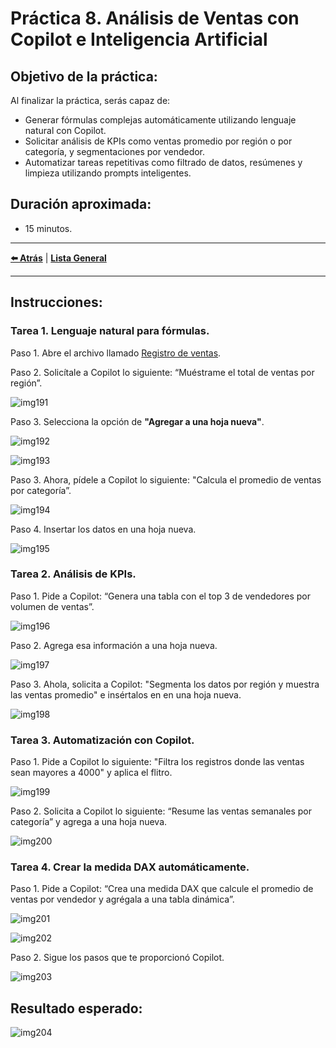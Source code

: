 # Práctica 8. Análisis de Ventas con Copilot e Inteligencia Artificial

## Objetivo de la práctica:
Al finalizar la práctica, serás capaz de:
- Generar fórmulas complejas automáticamente utilizando lenguaje natural con Copilot.
- Solicitar análisis de KPIs como ventas promedio por región o por categoría, y segmentaciones por vendedor.
- Automatizar tareas repetitivas como filtrado de datos, resúmenes y limpieza utilizando prompts inteligentes.

## Duración aproximada:
- 15 minutos.

---

**[⬅️ Atrás](https://netec-mx.github.io/EXC_COP_ADV/Cap%C3%ADtulo7/)** | **[Lista General](https://netec-mx.github.io/EXC_COP_ADV/)** 

---

## Instrucciones: 

### Tarea 1. Lenguaje natural para fórmulas.

Paso 1. Abre el archivo llamado [Registro de ventas](<Registro de ventas.xlsx>).

Paso 2. Solicítale a Copilot lo siguiente: “Muéstrame el total de ventas por región”.

![img191](../images/img191.png)

Paso 3. Selecciona la opción de **"Agregar a una hoja nueva"**.

![img192](../images/img192.png)

![img193](../images/img193.png)

Paso 3. Ahora, pídele a Copilot lo siguiente: "Calcula el promedio de ventas por categoría”.

![img194](../images/img194.png)

Paso 4. Insertar los datos en una hoja nueva.

![img195](../images/img195.png)

### Tarea 2. Análisis de KPIs.

Paso 1. Pide a Copilot: “Genera una tabla con el top 3 de vendedores por volumen de ventas”.

![img196](../images/img196.png)

Paso 2. Agrega esa información a una hoja nueva.

![img197](../images/img197.png)

Paso 3. Ahola, solicita a Copilot: "Segmenta los datos por región y muestra las ventas promedio" e insértalos en en una hoja nueva.

![img198](../images/img198.png)

### Tarea 3. Automatización con Copilot.

Paso 1. Pide a Copilot lo siguiente: "Filtra los registros donde las ventas sean mayores a 4000" y aplica el flitro.

![img199](../images/img199.png)

Paso 2. Solicita a Copilot lo siguiente: “Resume las ventas semanales por categoría” y agrega a una hoja nueva.

![img200](../images/img200.png)

### Tarea 4. Crear la medida DAX automáticamente.

Paso 1. Pide a Copilot: “Crea una medida DAX que calcule el promedio de ventas por vendedor y agrégala a una tabla dinámica”.

![img201](../images/img201.png)

![img202](../images/img202.png)

Paso 2. Sigue los pasos que te proporcionó Copilot.

![img203](../images/img203.png)

## Resultado esperado:

![img204](../images/img204.png)
